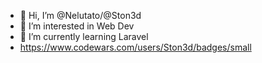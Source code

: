 - 👋 Hi, I’m @Nelutato/@Ston3d
- 👀 I’m interested in Web Dev
- 🌱 I’m currently learning Laravel
- https://www.codewars.com/users/Ston3d/badges/small
